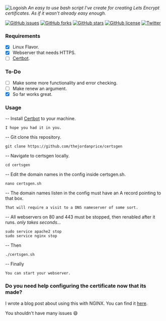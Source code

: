 ![Logoish](https://i.imgur.com/C3HSPIR.png)
*An easy to use bash script I've create for creating Lets Encrypt certificates.*
*As if it wasn't already easy enough.*


[![GitHub issues](https://img.shields.io/github/issues/thejordanprice/gencerts.sh.svg)](https://github.com/thejordanprice/gencerts.sh/issues)
[![GitHub forks](https://img.shields.io/github/forks/thejordanprice/gencerts.sh.svg)](https://github.com/thejordanprice/gencerts.sh/network)
[![GitHub stars](https://img.shields.io/github/stars/thejordanprice/gencerts.sh.svg)](https://github.com/thejordanprice/gencerts.sh/stargazers)
[![GitHub license](https://img.shields.io/github/license/thejordanprice/gencerts.sh.svg)](https://github.com/thejordanprice/banhammer/blob/master/LICENSE)
[![Twitter](https://img.shields.io/twitter/url/https/github.com/thejordanprice/gencerts.sh.svg?style=social)](https://twitter.com/intent/tweet?text=Wow:&url=https%3A%2F%2Fgithub.com%2Fthejordanprice%2Fgencerts.sh)


### Requirements

- [x] Linux Flavor.
- [x] Webserver that needs HTTPS.
- [ ] [Certbot](https://certbot.eff.org).

### To-Do

- [ ] Make some more functionality and error checking.
- [ ] Make renew an argument.
- [x] So far works great.

### Usage

-- Install [Certbot](https://certbot.eff.org) to your machine.

    I hope you had it in you.

-- Git clone this repository.

    git clone https://github.com/thejordanprice/certsgen

-- Navigate to certsgen locally.

    cd certsgen

-- Edit the domain names in the config inside certsgen.sh.

    nano certsgen.sh

-- The domain names listen in the config must have an A record pointing to that box.

    That will require a visit to a DNS nameserver of some sort.
    
-- All webservers on 80 and 443 must be stopped, then renabled after it runs. *only takes seconds...*

    sudo service apache2 stop
    sudo service nginx stop

-- Then

    ./certsgen.sh

-- Finally

    You can start your webserver.

### Do you need help configuring the certificate now that its made?

I wrote a blog post about using this with NGINX. You can find it [here](https://www.thejordanprice.com/2018/02/lets-encrypt-certbot-with-nginx.html).

You shouldn't have many issues :smile:
